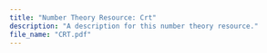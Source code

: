 ```yaml
---
title: "Number Theory Resource: Crt"
description: "A description for this number theory resource."
file_name: "CRT.pdf"
---
```

